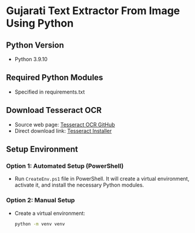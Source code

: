 # Gujarati Text Extractor From Image Using Python

## Python Version
- Python 3.9.10

## Required Python Modules
- Specified in requirements.txt

## Download Tesseract OCR
- Source web page: [Tesseract OCR GitHub](https://github.com/UB-Mannheim/tesseract/wiki)
- Direct download link: [Tesseract Installer](https://digi.bib.uni-mannheim.de/tesseract/tesseract-ocr-w64-setup-5.3.1.20230401.exe)

## Setup Environment

### Option 1: Automated Setup (PowerShell)
- Run `CreateEnv.ps1` file in PowerShell. It will create a virtual environment, activate it, and install the necessary Python modules.

### Option 2: Manual Setup
- Create a virtual environment:
  ```bash
  python -m venv venv

